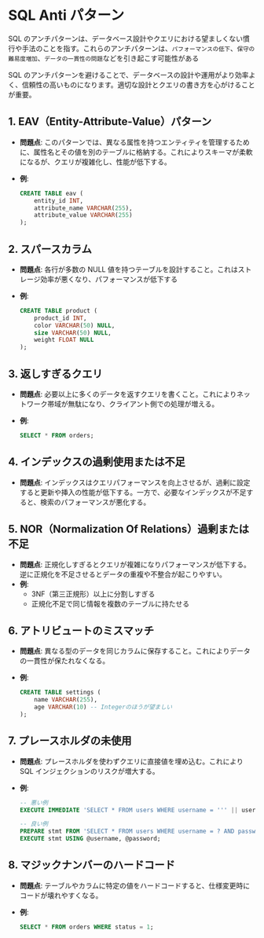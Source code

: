 # SQL Anti パターン

SQL のアンチパターンは、データベース設計やクエリにおける望ましくない慣行や手法のことを指す。これらのアンチパターンは、`パフォーマンスの低下`、`保守の難易度増加`、`データの一貫性の問題`などを引き起こす可能性がある

SQL のアンチパターンを避けることで、データベースの設計や運用がより効率よく、信頼性の高いものになります。適切な設計とクエリの書き方を心がけることが重要。

## 1. **EAV（Entity-Attribute-Value）パターン**

- **問題点**: このパターンでは、異なる属性を持つエンティティを管理するために、属性名とその値を別のテーブルに格納する。これによりスキーマが柔軟になるが、クエリが複雑化し、性能が低下する。
- **例**:

  ```sql
  CREATE TABLE eav (
      entity_id INT,
      attribute_name VARCHAR(255),
      attribute_value VARCHAR(255)
  );
  ```

## 2. **スパースカラム**

- **問題点**: 各行が多数の NULL 値を持つテーブルを設計すること。これはストレージ効率が悪くなり、パフォーマンスが低下する
- **例**:

  ```sql
  CREATE TABLE product (
      product_id INT,
      color VARCHAR(50) NULL,
      size VARCHAR(50) NULL,
      weight FLOAT NULL
  );
  ```

## 3. **返しすぎるクエリ**

- **問題点**: 必要以上に多くのデータを返すクエリを書くこと。これによりネットワーク帯域が無駄になり、クライアント側での処理が増える。
- **例**:

  ```sql
  SELECT * FROM orders;
  ```

## 4. **インデックスの過剰使用または不足**

- **問題点**: インデックスはクエリパフォーマンスを向上させるが、過剰に設定すると更新や挿入の性能が低下する。一方で、必要なインデックスが不足すると、検索のパフォーマンスが悪化する。

## 5. **NOR（Normalization Of Relations）過剰または不足**

- **問題点**: 正規化しすぎるとクエリが複雑になりパフォーマンスが低下する。逆に正規化を不足させるとデータの重複や不整合が起こりやすい。
- **例**:
  - 3NF（第三正規形）以上に分割しすぎる
  - 正規化不足で同じ情報を複数のテーブルに持たせる

## 6. **アトリビュートのミスマッチ**

- **問題点**: 異なる型のデータを同じカラムに保存すること。これによりデータの一貫性が保たれなくなる。
- **例**:

  ```sql
  CREATE TABLE settings (
      name VARCHAR(255),
      age VARCHAR(10) -- Integerのほうが望ましい
  );
  ```

## 7. **プレースホルダの未使用**

- **問題点**: プレースホルダを使わずクエリに直接値を埋め込む。これにより SQL インジェクションのリスクが増大する。
- **例**:

  ```sql
  -- 悪い例
  EXECUTE IMMEDIATE 'SELECT * FROM users WHERE username = ''' || username || ''' AND password = ''' || password || '''';

  -- 良い例
  PREPARE stmt FROM 'SELECT * FROM users WHERE username = ? AND password = ?';
  EXECUTE stmt USING @username, @password;
  ```

## 8. **マジックナンバーのハードコード**

- **問題点**: テーブルやカラムに特定の値をハードコードすると、仕様変更時にコードが壊れやすくなる。
- **例**:

  ```sql
  SELECT * FROM orders WHERE status = 1;
  ```
